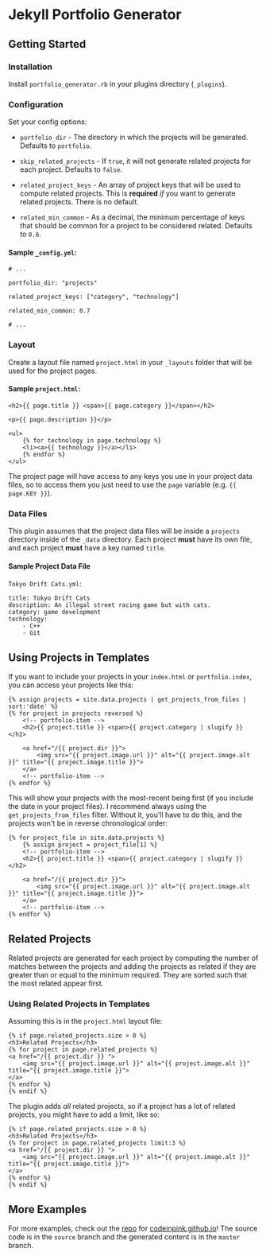 # Jekyll Portfolio Generator

## Getting Started

### Installation
Install `portfolio_generator.rb` in your plugins directory (`_plugins`).

### Configuration
Set your config options:

* `portfolio_dir` - The directory in which the projects will be generated. Defaults
to `portfolio`.

* `skip_related_projects` - If `true`, it will not generate related projects for
each project. Defaults to `false`.

* `related_project_keys` - An array of project keys that will be used to compute
related projects. This is **required** *if* you want to generate related projects.
There is no default.

* `related_min_common` - As a decimal, the minimum percentage of keys that should
be common for a project to be considered related. Defaults to `0.6`.

#### Sample `_config.yml`:

```
# ...

portfolio_dir: "projects"

related_project_keys: ["category", "technology"]

related_min_common: 0.7

# ...
```

### Layout
Create a layout file named `project.html` in your `_layouts` folder that will be used
for the project pages.

#### Sample `project.html`:

```
<h2>{{ page.title }} <span>{{ page.category }}</span></h2>

<p>{{ page.description }}</p>

<ul>
    {% for technology in page.technology %}
    <li><a>{{ technology }}</a></li>
    {% endfor %}
</ul>
```

The project page will have access to any keys you use in your project data files,
so to access them you just need to use the `page` variable (e.g. `{{ page.KEY }}`).

### Data Files
This plugin assumes that the project data files will be inside a `projects` directory
inside of the `_data` directory. Each project **must** have its own file, and each
project **must** have a key named `title`.

#### Sample Project Data File

`Tokyo Drift Cats.yml`:
```
title: Tokyo Drift Cats
description: An illegal street racing game but with cats.
category: game development
technology:
    - C++
    - Git
```

## Using Projects in Templates
If you want to include your projects in your `index.html` or `portfolio.index`,
you can access your projects like this:

```
{% assign projects = site.data.projects | get_projects_from_files | sort:'date' %}
{% for project in projects reversed %}
    <!-- portfolio-item -->
    <h2>{{ project.title }} <span>{{ project.category | slugify }}</h2>

    <a href="/{{ project.dir }}">
        <img src="{{ project.image.url }}" alt="{{ project.image.alt }}" title="{{ project.image.title }}">
    </a>
    <!-- portfolio-item -->
{% endfor %}
```

This will show your projects with the most-recent being first (if you include the date
in your project files). I recommend always using the `get_projects_from_files` filter.
Without it, you'll have to do this, and the projects won't be in reverse chronological
order:

```
{% for project_file in site.data.projects %}
    {% assign project = project_file[1] %}
    <!-- portfolio-item -->
    <h2>{{ project.title }} <span>{{ project.category | slugify }}</h2>

    <a href="/{{ project.dir }}">
        <img src="{{ project.image.url }}" alt="{{ project.image.alt }}" title="{{ project.image.title }}">
    </a>
    <!-- portfolio-item -->
{% endfor %}
```

## Related Projects
Related projects are generated for each project by computing the number of matches
between the projects and adding the projects as related if they are greater than
or equal to the minimum required. They are sorted such that the most related
appear first.

### Using Related Projects in Templates
Assuming this is in the `project.html` layout file:

```
{% if page.related_projects.size > 0 %}
<h3>Related Projects</h3>
{% for project in page.related_projects %}
<a href="/{{ project.dir }} ">
    <img src="{{ project.image.url }}" alt="{{ project.image.alt }}" title="{{ project.image.title }}">
</a>
{% endfor %}
{% endif %}
```

The plugin adds *all* related projects, so if a project has a lot of related projects,
you might have to add a limit, like so:

```
{% if page.related_projects.size > 0 %}
<h3>Related Projects</h3>
{% for project in page.related_projects limit:3 %}
<a href="/{{ project.dir }} ">
    <img src="{{ project.image.url }}" alt="{{ project.image.alt }}" title="{{ project.image.title }}">
</a>
{% endfor %}
{% endif %}
```

## More Examples
For more examples, check out the [repo](https://github.com/codeinpink/codeinpink.github.io)
for [codeinpink.github.io](http://codeinpink.github.io/)! The source code is in
the `source` branch and the generated content is in the `master` branch.
